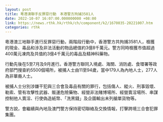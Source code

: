 ```yaml
---
layout: post
title: 粵港澳聯手反罪惡行動　本港警方拘捕3581人
date: 2022-10-07 16:07:00.000000000 +08:00
link: https://news.rthk.hk/rthk/ch/component/k2/1670035-20221007.htm
categories: rthk
---
```


粵港澳三地聯手進行反罪惡行動，兩階段行動中，香港警方共拘捕3581人，檢獲的現金、毒品和涉及非法活動的物品總值約3億8千萬元。警方同時檢獲市值超過400萬元凍肉及共值約3億4千萬元的毒品及精神科藥物。

行動先後在5至7月及9月進行。香港警方聯同入境處、海關、消防處、食環署等政府部門搜查約5500個場所，被捕人士由11至94歲，當中179人為內地人士，277人為非華裔人士。

被捕人士分別涉嫌干犯與三合會及毒品有關的罪行，包括傷人、縱火、刑事毀壞、勒索、管有攻擊性武器、販運危險藥物、經營非法賭博場所、經營賣淫場所、串謀控制他人賣淫、行使偽造紙幣、「洗黑錢」及企圖輸出未列艙單貨物等。

警方說，會繼續與內地及澳門警方保持密切聯絡及交換情報，打擊跨境三合會犯罪集團。
